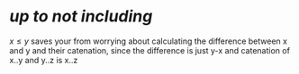 # *up to not including* 

$x \le y$ saves your from worrying about calculating the difference between x and y and their catenation, since the difference is just y-x and catenation of x..y and y..z is x..z
